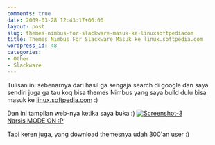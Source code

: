 ```yaml
---
comments: true
date: 2009-03-28 12:43:17+00:00
layout: post
slug: themes-nimbus-for-slackware-masuk-ke-linuxsoftpediacom
title: Themes Nimbus For Slackware Masuk ke linux.softpedia.com
wordpress_id: 48
categories:
- Other
- Slackware
---
```


Tulisan ini sebenarnya dari hasil ga sengaja search di google dan saya sendiri juga ga tau koq bisa themes Nimbus yang saya build dulu bisa masuk ke [linux.softpedia.com](http://linux.softpedia.com/get/Desktop-Environment/Themes/Nimbus-For-Slackware-37916.shtml) :)

Dan ini tampilan web-nya ketika saya buka :)
[![Screenshot-3](http://farm4.static.flickr.com/3606/3392254394_6994d14268.jpg)  
Narsis MODE ON :P](http://www.flickr.com/photos/10243554@N02/3392254394/)


Tapi keren juga, yang download themesnya udah 300'an user :)
